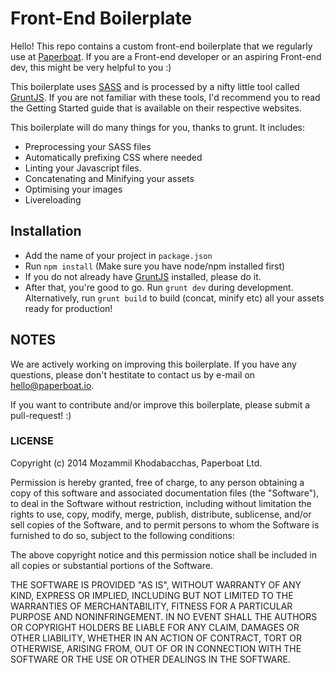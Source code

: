 # Front-End Boilerplate

Hello! This repo contains a custom front-end boilerplate that we regularly use at [Paperboat]('http://paperboat.io'). If you are a Front-end developer or an aspiring Front-end dev, this might be very helpful to you :)

This boilerplate uses [SASS]('http://sass-lang.com') and is processed by a nifty little tool called [GruntJS]('http://gruntjs.com/'). If you are not familiar with these tools, I'd recommend you to read the Getting Started guide that is available on their respective websites.

This boilerplate will do many things for you, thanks to grunt. It includes:

- Preprocessing your SASS files
- Automatically prefixing CSS where needed
- Linting your Javascript files.
- Concatenating and Minifying your assets
- Optimising your images
- Livereloading

## Installation

- Add the name of your project in `package.json`
- Run `npm install` (Make sure you have node/npm installed first)
- If you do not already have [GruntJS]('http://gruntjs.com/') installed, please do it. 
- After that, you're good to go. Run `grunt dev` during development. Alternatively, run `grunt build` to build (concat, minify etc) all your assets ready for production!

## NOTES

We are actively working on improving this boilerplate. If you have any questions, please don't hestitate to contact us by e-mail on [hello@paperboat.io]('mailto:hello@paperboat.io').

If you want to contribute and/or improve this boilerplate, please submit a pull-request! :)

### LICENSE

Copyright (c) 2014 Mozammil Khodabacchas, Paperboat Ltd.

Permission is hereby granted, free of charge, to any person obtaining a copy of this software and associated documentation files (the "Software"), to deal in the Software without restriction, including without limitation the rights to use, copy, modify, merge, publish, distribute, sublicense, and/or sell copies of the Software, and to permit persons to whom the Software is furnished to do so, subject to the following conditions:

The above copyright notice and this permission notice shall be included in all copies or substantial portions of the Software.

THE SOFTWARE IS PROVIDED "AS IS", WITHOUT WARRANTY OF ANY KIND, EXPRESS OR IMPLIED, INCLUDING BUT NOT LIMITED TO THE WARRANTIES OF MERCHANTABILITY, FITNESS FOR A PARTICULAR PURPOSE AND NONINFRINGEMENT. IN NO EVENT SHALL THE AUTHORS OR COPYRIGHT HOLDERS BE LIABLE FOR ANY CLAIM, DAMAGES OR OTHER LIABILITY, WHETHER IN AN ACTION OF CONTRACT, TORT OR OTHERWISE, ARISING FROM, OUT OF OR IN CONNECTION WITH THE SOFTWARE OR THE USE OR OTHER DEALINGS IN THE SOFTWARE.
